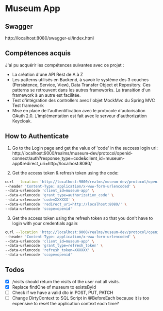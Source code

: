 # Museum App

## Swagger

http://localhost:8080/swagger-ui/index.html

## Compétences acquis

J'ai pu acquérir les compétences suivantes avec ce projet :

- La création d'une API Rest de A à Z
- Les patterns utilisés en Backend, à savoir le système des 3 couches (Persistence, Service, View), Data Transfer Object
  et Repository. Ces patterns se retrouvent dans les autres frameworks. La transition d'un framework à un autre est
  facilitée.
- Test d'intégration des controllers avec l'objet MockMvc du Spring MVC Test framework
- Mise en place de l'authentification avec le protocole d'autorisation OAuth 2.0. L'implémentation est fait avec le
  serveur d'authorization
  Keycloak.

## How to Authenticate

1. Go to the Login page and get the value of 'code' in the success login url:
   http://localhost:9000/realms/museum-dev/protocol/openid-connect/auth?response_type=code&client_id=museum-app&redirect_uri=http://localhost:8080/

2. Get the access token & refresh token using the code:

```bash
curl --location 'http://localhost:9000/realms/museum-dev/protocol/openid-connect/token' \
--header 'Content-Type: application/x-www-form-urlencoded' \
--data-urlencode 'client_id=museum-app' \
--data-urlencode 'grant_type=authorization_code' \
--data-urlencode 'code=XXXXXX' \
--data-urlencode 'redirect_uri=http://localhost:8080/' \
--data-urlencode 'scope=openid'
```

3. Get the access token using the refresh token so that you don't have to login with your credentials again:

```bash
curl --location 'http://localhost:9000/realms/museum-dev/protocol/openid-connect/token' \
--header 'Content-Type: application/x-www-form-urlencoded' \
--data-urlencode 'client_id=museum-app' \
--data-urlencode 'grant_type=refresh_token' \
--data-urlencode 'refresh_token=XXXXXX' \
--data-urlencode 'scope=openid'
```

## Todos

- [x] /visits should return the visits of the user not all visits.
- [x] Replace findOne of museum to existsById
- [ ] Check if we have a valid dto in POST, PUT, PATCH
- [ ] Change DirtyContext to SQL Script in @BeforeEach because it is too expensive to reset the application context each
  time?